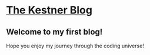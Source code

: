 # [The Kestner Blog](TheKestner.github.io) 
## Welcome to my first blog!
Hope you enjoy my journey through the coding universe! 